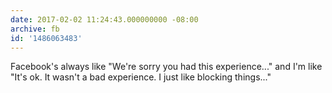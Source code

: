 ```yaml
---
date: 2017-02-02 11:24:43.000000000 -08:00
archive: fb
id: '1486063483'
---
```


Facebook's always like "We're sorry you had this experience..." and I'm like "It's ok. It wasn't a bad experience. I just like blocking things..."
